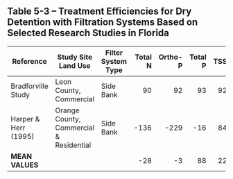 ## Table 5-3 – Treatment Efficiencies for Dry Detention with Filtration Systems Based on Selected Research Studies in Florida

| Reference | Study Site Land Use | Filter System Type | Total N | Ortho-P | Total P | TSS | BOD | Total Zn |
|-----------|--------------------|--------------------|--------:|--------:|--------:|----:|----:|---------:|
| Bradforville Study | Leon County, Commercial | Side Bank | 90 | 92 | 93 | 92 | 93 | 90 |
| Harper & Herr (1995) | Orange County, Commercial & Residential | Side Bank | -136 | -229 | -16 | 84 | 51 | 25 |
| **MEAN VALUES** |  |  | -28 | -3 | 88 | 22 | -2 | 58 |
